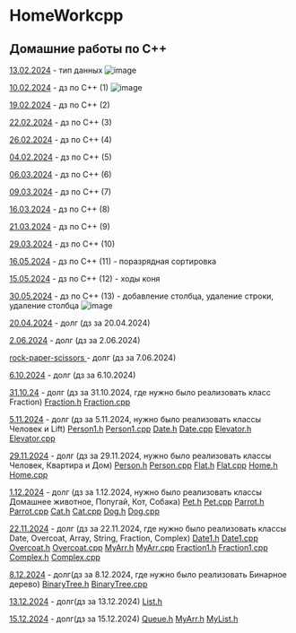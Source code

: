# HomeWorkcpp
## Домашние работы по C++
<a href=https://github.com/AbsGosha/HomeWorkcpp/blob/main/13.02.2024C%2B%2B.cpp> 13.02.2024</a> - тип данных
![image](https://github.com/AbsGosha/HomeWorkcpp/assets/159914520/93c28b02-2a4b-44f8-9b9f-a4d6971fdf4d)

<a href=https://github.com/AbsGosha/HomeWorkcpp/blob/main/10.02.2024DZ.cpp> 10.02.2024</a> - дз по C++ (1)
![image](https://github.com/AbsGosha/HomeWorkcpp/assets/159914520/a5a8f317-f891-413a-93f0-c17db5b866b2)

<a href=https://github.com/AbsGosha/HomeWorkcpp/blob/main/19.02.2024.cpp> 19.02.2024</a> - дз по C++ (2)

<a href=https://github.com/AbsGosha/HomeWorkcpp/blob/main/22.02.2024.cpp> 22.02.2024</a> - дз по C++ (3)

<a href=https://github.com/AbsGosha/HomeWorkcpp/blob/main/26.20.2024.cpp> 26.02.2024</a> - дз по C++ (4)

<a href=https://github.com/AbsGosha/HomeWorkcpp/blob/main/4.03.2024.cpp> 04.02.2024</a> - дз по C++ (5)

<a href=https://github.com/AbsGosha/HomeWorkcpp/blob/main/06.03.2024.cpp> 06.03.2024</a> - дз по C++ (6)

<a href=https://github.com/AbsGosha/HomeWorkcpp/blob/main/09.03.2024.cpp> 09.03.2024</a> - дз по C++ (7)

<a href=https://github.com/AbsGosha/HomeWorkcpp/blob/main/16.03.2024.cpp> 16.03.2024</a> - дз по C++ (8)

<a href=https://github.com/AbsGosha/HomeWorkcpp/blob/main/21.03.2024.cpp> 21.03.2024</a> - дз по C++ (9)

<a href=https://github.com/AbsGosha/HomeWorkcpp/blob/main/29.03.2024.cpp> 29.03.2024</a> - дз по C++ (10)

<a href=https://github.com/AbsGosha/HomeWorkcpp/blob/main/16.05.2024.cpp> 16.05.2024</a> - дз по C++ (11) - поразрядная сортировка 

<a href=https://github.com/AbsGosha/HomeWorkcpp/blob/main/15.05.2024.cpp> 15.05.2024</a> - дз по C++ (12) - ходы коня 

<a href=https://github.com/AbsGosha/HomeWorkcpp/blob/main/30.05.2024.cpp> 30.05.2024</a> - дз по C++ (13) - добавление столбца, удаление строки, удаление столбца 
![image](https://github.com/AbsGosha/HomeWorkcpp/assets/159914520/3da2a132-0191-4348-b01f-e15c9ed52889)

<a href=https://github.com/AbsGosha/HomeWorkcpp/blob/main/20.04.2024.cpp>20.04.2024</a> - долг (дз за 20.04.2024)

<a href=https://github.com/AbsGosha/HomeWorkcpp/blob/main/2.06.2024.cpp>2.06.2024</a> - долг (дз за 2.06.2024)

<a href=https://github.com/AbsGosha/HomeWorkcpp/blob/main/rock-paper-scissors.cpp> rock-paper-scissors </a> - долг (дз за 7.06.2024)

<a href=https://github.com/AbsGosha/HomeWorkcpp/blob/main/6.10.2024.cpp> 6.10.2024</a> - долг (дз за 6.10.2024)

<a href=https://github.com/AbsGosha/HomeWorkcpp/blob/main/31.10.24.cpp> 31.10.24</a> - долг (дз за 31.10.2024, где нужно было реализовать класс Fraction) <a href=https://github.com/AbsGosha/HomeWorkcpp/blob/main/Fraction.h> Fraction.h</a> <a href=https://github.com/AbsGosha/HomeWorkcpp/blob/main/Fraction.cpp> Fraction.cpp </a>

<a href=https://github.com/AbsGosha/HomeWorkcpp/blob/main/5.11.2024.cpp> 5.11.2024</a> - долг (дз за 5.11.2024, нужно было реализовать классы Человек и Lift) <a href=https://github.com/AbsGosha/HomeWorkcpp/blob/main/Person1.h> Person1.h</a> <a href=https://github.com/AbsGosha/HomeWorkcpp/blob/main/Person1.cpp> Person1.cpp</a> <a href=https://github.com/AbsGosha/HomeWorkcpp/blob/main/Date.h> Date.h</a> <a href=https://github.com/AbsGosha/HomeWorkcpp/blob/main/Date.cpp> Date.cpp</a>
<a href=https://github.com/AbsGosha/HomeWorkcpp/blob/main/Elevator.h> Elevator.h</a> <a href=https://github.com/AbsGosha/HomeWorkcpp/blob/main/Elevator.cpp> Elevator.cpp</a>

<a href=https://github.com/AbsGosha/HomeWorkcpp/blob/main/29.11.2024.cpp> 29.11.2024</a> - долг (дз за 29.11.2024, нужно было реализовать классы Человек, Квартира и Дом) <a href=https://github.com/AbsGosha/HomeWorkcpp/blob/main/Person.h> Person.h</a>
<a href=https://github.com/AbsGosha/HomeWorkcpp/blob/main/Person.cpp> Person.cpp</a> <a href=https://github.com/AbsGosha/HomeWorkcpp/blob/main/Flat.h> Flat.h</a>  <a href=https://github.com/AbsGosha/HomeWorkcpp/blob/main/Flat.cpp> Flat.cpp</a> <a href=https://github.com/AbsGosha/HomeWorkcpp/blob/main/Home.h> Home.h</a> <a href=https://github.com/AbsGosha/HomeWorkcpp/blob/main/Home.cpp> Home.cpp</a>

<a href=https://github.com/AbsGosha/HomeWorkcpp/blob/main/1.12.2024.cpp> 1.12.2024</a> - долг (дз за 1.12.2024, нужно было реализовать классы Домашнее животное, Попугай, Кот, Собака) <a href=https://github.com/AbsGosha/HomeWorkcpp/blob/main/Pet.h> Pet.h</a>
<a href=https://github.com/AbsGosha/HomeWorkcpp/blob/main/Pet.cpp> Pet.cpp</a> <a href=https://github.com/AbsGosha/HomeWorkcpp/blob/main/Parrot.h> Parrot.h</a> <a href=https://github.com/AbsGosha/HomeWorkcpp/blob/main/Parrot.cpp> Parrot.cpp</a> <a href=https://github.com/AbsGosha/HomeWorkcpp/blob/main/Cat.h> Cat.h</a> <a href=https://github.com/AbsGosha/HomeWorkcpp/blob/main/Cat.cpp> Cat.cpp</a> <a href=https://github.com/AbsGosha/HomeWorkcpp/blob/main/Dog.h> Dog.h</a> <a href=https://github.com/AbsGosha/HomeWorkcpp/blob/main/Dog.cpp> Dog.cpp</a>

<a href=https://github.com/AbsGosha/HomeWorkcpp/blob/main/22.11.2024.cpp> 22.11.2024</a> - долг (дз за 22.11.2024, где нужно было реализовать классы Date, Overcoat, Array, String, Fraction, Complex) <a href=https://github.com/AbsGosha/HomeWorkcpp/blob/main/Date1.h> Date1.h</a> <a href=https://github.com/AbsGosha/HomeWorkcpp/blob/main/Date1.cpp> Date1.cpp</a> <a href=https://github.com/AbsGosha/HomeWorkcpp/blob/main/Overcoat.h> Overcoat.h</a> <a href=https://github.com/AbsGosha/HomeWorkcpp/blob/main/Overcoat.cpp> Overcoat.cpp</a> <a href=https://github.com/AbsGosha/HomeWorkcpp/blob/main/MyArr.h> MyArr.h</a> <a href=https://github.com/AbsGosha/HomeWorkcpp/blob/main/MyArr.cpp> MyArr.cpp</a> <a href=https://github.com/AbsGosha/HomeWorkcpp/blob/main/Fraction1.h> Fraction1.h</a> <a href=https://github.com/AbsGosha/HomeWorkcpp/blob/main/Fraction1.cpp> Fraction1.cpp</a> <a href=https://github.com/AbsGosha/HomeWorkcpp/blob/main/Complex.h> Complex.h</a> <a href=https://github.com/AbsGosha/HomeWorkcpp/blob/main/Complex.cpp> Complex.cpp</a>

<a href=https://github.com/AbsGosha/HomeWorkcpp/blob/main/8.12.2024.cpp> 8.12.2024</a> - долг(дз за 8.12.2024, где нужно было реализовать Бинарное дерево) <a href=https://github.com/AbsGosha/HomeWorkcpp/blob/main/BinaryTree.h> BinaryTree.h</a> <a href=https://github.com/AbsGosha/HomeWorkcpp/blob/main/BinaryTree.cpp> BinaryTree.cpp</a>

<a href=https://github.com/AbsGosha/HomeWorkcpp/blob/main/13.12.2024.cpp> 13.12.2024</a> - долг(дз за 13.12.2024) <a href=https://github.com/AbsGosha/HomeWorkcpp/blob/main/List.h> List.h</a>

<a href=https://github.com/AbsGosha/HomeWorkcpp/blob/main/15.12.2024.cpp> 15.12.2024</a> - долг(дз за 15.12.2024) <a href=https://github.com/AbsGosha/HomeWorkcpp/blob/main/Queue.h> Queue.h</a> <a href=https://github.com/AbsGosha/HomeWorkcpp/blob/main/MyArr.h> MyArr.h</a> <a href=https://github.com/AbsGosha/HomeWorkcpp/blob/main/MyList.h> MyList.h</a>

